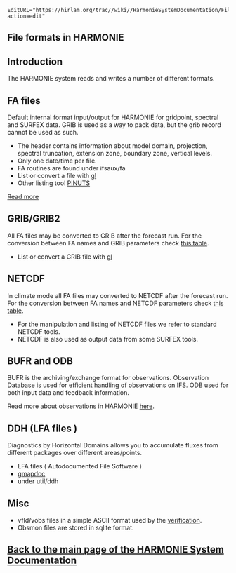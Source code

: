 ```@meta
EditURL="https://hirlam.org/trac//wiki//HarmonieSystemDocumentation/FileFormats?action=edit"
```


## File formats in HARMONIE

## Introduction

 The HARMONIE system reads and writes a number of different formats. 

## FA files

 Default internal format input/output for HARMONIE for gridpoint, spectral and SURFEX data. GRIB is used as a way to pack data, but the grib record cannot be used as such.

 * The header contains information about model domain, projection, spectral truncation, extension zone, boundary zone, vertical levels. 
 * Only one date/time per file.
 * FA routines are found under ifsaux/fa
 * List or convert a file with [gl](../HarmonieSystemDocumentation/PostPP/gl.md)
 * Other listing tool [PINUTS](http://www.cnrm.meteo.fr/gmapdoc/spip.php?page=recherche&recherche=PINUTS)

 [Read more](http://www.cnrm.meteo.fr/gmapdoc/spip.php?page=recherche&recherche=FA+)


## GRIB/GRIB2

 All FA files may be converted to GRIB after the forecast run. For the conversion between FA names and GRIB parameters check [this table](../HarmonieSystemDocumentation/Forecast/Outputlist/43h2.md).

 * List or convert a GRIB file with [gl](../HarmonieSystemDocumentation/PostPP/gl.md)

## NETCDF

 In climate mode all FA files may converted to NETCDF after the forecast run. For the conversion between FA names and NETCDF parameters check [this table](https://hirlam.org/trac/browser/Harmonie/util/gl/inc/nc_tab.h).

 * For the manipulation and listing of NETCDF files we refer to standard NETCDF tools.
 * NETCDF is also used as output data from some SURFEX tools.

## BUFR and ODB

 BUFR is the archiving/exchange format for observations. Observation Database is used for efficient handling of observations on IFS. ODB used for both input data and feedback information.

 Read more about observations in HARMONIE [here](../HarmonieSystemDocumentation/UseofObservation.md).

## DDH (LFA files )

 Diagnostics by Horizontal Domains allows you to accumulate fluxes from different packages over different areas/points. 
 
 * LFA files ( Autodocumented File Software )
 * [gmapdoc](http://www.cnrm.meteo.fr/gmapdoc/spip.php?article44&var_recherche=LFA&var_lang=en)
 * under util/ddh

## Misc
 
 * vfld/vobs files in a simple ASCII format used by the [verification](../HarmonieSystemDocumentation/PostPP/Verification.md).
 * Obsmon files are stored in sqlite format.

[Back to the main page of the HARMONIE System Documentation](../HarmonieSystemDocumentation.md)
----


